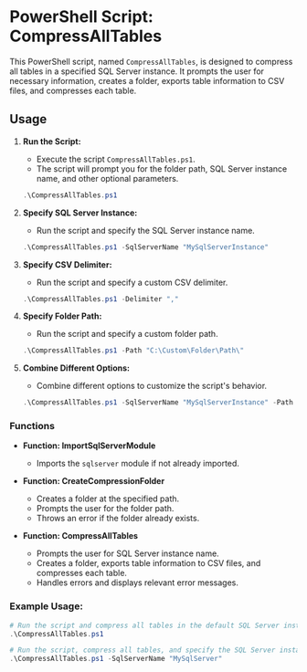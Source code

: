 # PowerShell Script: CompressAllTables

This PowerShell script, named `CompressAllTables`, is designed to compress all tables in a specified SQL Server instance. It prompts the user for necessary information, creates a folder, exports table information to CSV files, and compresses each table.

## Usage

1. **Run the Script:**
    - Execute the script `CompressAllTables.ps1`.
    - The script will prompt you for the folder path, SQL Server instance name, and other optional parameters.

    ```powershell
    .\CompressAllTables.ps1
    ```

2. **Specify SQL Server Instance:**
    - Run the script and specify the SQL Server instance name.

    ```powershell
    .\CompressAllTables.ps1 -SqlServerName "MySqlServerInstance"
    ```

3. **Specify CSV Delimiter:**
    - Run the script and specify a custom CSV delimiter.

    ```powershell
    .\CompressAllTables.ps1 -Delimiter ","
    ```

4. **Specify Folder Path:**
    - Run the script and specify a custom folder path.

    ```powershell
    .\CompressAllTables.ps1 -Path "C:\Custom\Folder\Path\"
    ```

5. **Combine Different Options:**
    - Combine different options to customize the script's behavior.

    ```powershell
    .\CompressAllTables.ps1 -SqlServerName "MySqlServerInstance" -Path "C:\Custom\Folder\Path\" -Delimiter ","
    ```

### Functions

- **Function: ImportSqlServerModule**
    - Imports the `sqlserver` module if not already imported.

- **Function: CreateCompressionFolder**
    - Creates a folder at the specified path.
    - Prompts the user for the folder path.
    - Throws an error if the folder already exists.

- **Function: CompressAllTables**
    - Prompts the user for SQL Server instance name.
    - Creates a folder, exports table information to CSV files, and compresses each table.
    - Handles errors and displays relevant error messages.

### Example Usage:

```powershell
# Run the script and compress all tables in the default SQL Server instance
.\CompressAllTables.ps1

# Run the script, compress all tables, and specify the SQL Server instance
.\CompressAllTables.ps1 -SqlServerName "MySqlServer"
```
